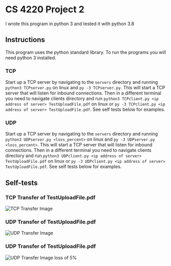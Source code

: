 # CS 4220 Project 2
I wrote this program in python 3 and tested it with python 3.8

## Instructions
This program uses the python standard library. To run the programs you will need python 3 installed.

### TCP 
Start up a TCP server by navigating to the `servers` directory and running `python3 TCPserver.py` on linux and `py -3 TCPserver.py`. This will start a TCP server that will listen for inbound connections. Then in a different terminal you need to navigate clients directory and run `python3 TCPclient.py <ip address of server> TestUploadFile.pdf` on linux or `py -3 TCPclient.py <ip address of server> TestUploadFile.pdf`. See self tests below for examples.

### UDP
Start up a TCP server by navigating to the `servers` directory and running `python3 UDPserver.py <loss_percent>` on linux and `py -3 UDPserver.py <loss_percent>`. This will start a TCP server that will listen for inbound connections. Then in a different terminal you need to navigate clients directory and run `python3 UDPclient.py <ip address of server> TestUploadFile.pdf` on linux or `py -3 UDPclient.py <ip address of server> TestUploadFile.pdf`. See self tests below for examples.

## Self-tests
### TCP Transfer of TestUploadFile.pdf
![TCP Transfer Image](https://github.com/gurbaflurb/cs4220Project2/img/image1.png)

### UDP Transfer of TestUploadFile.pdf
![UDP Transfer Image](https://github.com/gurbaflurb/cs4220Project2/img/image2.png)

### UDP Transfer of TestUploadFile.pdf
![UDP Transfer Image loss of 5%](https://github.com/gurbaflurb/cs4220Project2/img/image3.png)